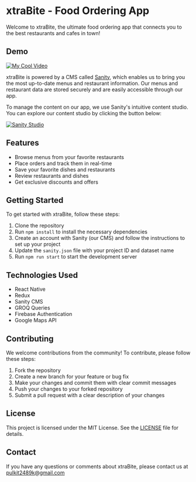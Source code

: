 # xtraBite - Food Ordering App

Welcome to xtraBite, the ultimate food ordering app that connects you to the best restaurants and cafes in town! 

## Demo

[![My Cool Video](https://i3.ytimg.com/vi/DubJ7x2nHtI/maxresdefault.jpg)](https://www.youtube.com/watch?v=DubJ7x2nHtI)

xtraBite is powered by a CMS called [Sanity](https://www.sanity.io/), which enables us to bring you the most up-to-date menus and restaurant information. Our menus and restaurant data are stored securely and are easily accessible through our app. 

To manage the content on our app, we use Sanity's intuitive content studio. You can explore our content studio by clicking the button below:

[![Sanity Studio](https://i.imgur.com/In5NABX.jpg)](https://xtrabite.sanity.studio/)

## Features
- Browse menus from your favorite restaurants
- Place orders and track them in real-time
- Save your favorite dishes and restaurants
- Review restaurants and dishes 
- Get exclusive discounts and offers

## Getting Started
To get started with xtraBite, follow these steps:

1. Clone the repository
2. Run `npm install` to install the necessary dependencies
3. Create an account with Sanity (our CMS) and follow the instructions to set up your project
4. Update the `sanity.json` file with your project ID and dataset name
5. Run `npm run start` to start the development server

## Technologies Used
- React Native
- Redux
- Sanity CMS
- GROQ Queries
- Firebase Authentication
- Google Maps API

## Contributing
We welcome contributions from the community! To contribute, please follow these steps:

1. Fork the repository
2. Create a new branch for your feature or bug fix
3. Make your changes and commit them with clear commit messages
4. Push your changes to your forked repository
5. Submit a pull request with a clear description of your changes

## License
This project is licensed under the MIT License. See the [LICENSE](LICENSE) file for details.

## Contact
If you have any questions or comments about xtraBite, please contact us at pulkit2489k@gmail.com
